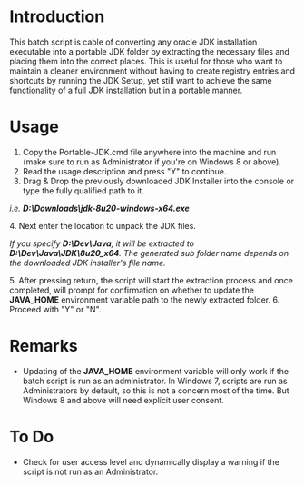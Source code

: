 Introduction
============

This batch script is cable of converting any oracle JDK installation executable into a portable JDK folder by extracting the necessary files and placing them into the correct places. This is useful for those who want to maintain a cleaner environment without having to create registry entries and shortcuts by running the JDK Setup, yet still want to achieve the same functionality of a full JDK installation but in a portable manner.

Usage
=====

1. Copy the Portable-JDK.cmd file anywhere into the machine and run (make sure to run as Administrator if you're on Windows 8 or above).
2. Read the usage description and press "Y" to continue.
3. Drag & Drop the previously downloaded JDK Installer into the console or type the fully qualified path to it.
<p><i>i.e. <b>D:\Downloads\jdk-8u20-windows-x64.exe</b></i></p>
4. Next enter the location to unpack the JDK files.
<p><i>If you specify <b>D:\Dev\Java</b>, it will be extracted to <b>D:\Dev\Java\JDK\8u20_x64</b>. The generated sub folder name depends on the downloaded JDK installer's file name.</i></p>
5. After pressing return, the script will start the extraction process and once completed, will prompt for confirmation on whether to update the <b>JAVA_HOME</b> environment variable path to the newly extracted folder.
6. Proceed with "Y" or "N".

Remarks
=======
* Updating of the <b>JAVA_HOME</b> environment variable will only work if the batch script is run as an administrator. In Windows 7, scripts are run as Administrators by default, so this is not a concern most of the time. But Windows 8 and above will need explicit user consent.


To Do
=====
* Check for user access level and dynamically display a warning if the script is not run as an Administrator.